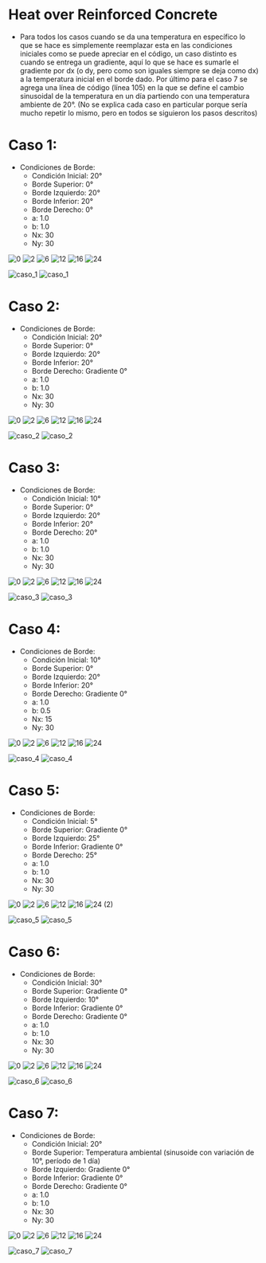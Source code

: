 # Heat over Reinforced Concrete


* Para todos los casos cuando se da una temperatura en específico lo que se hace es simplemente reemplazar esta en las condiciones iniciales como se puede apreciar en el código, un caso distinto es cuando se entrega un gradiente, aquí lo que se hace es sumarle el gradiente por dx (o dy, pero como son iguales siempre se deja como dx) a la temperatura inicial en el borde dado. Por último para el caso 7 se agrega una línea de código (línea 105) en la que se define el cambio sinusoidal de la temperatura en un día partiendo con una temperatura ambiente de 20°.     (No se explica cada caso en particular porque sería mucho repetir lo mismo, pero en todos se siguieron los pasos descritos)

# Caso 1:
* Condiciones de Borde:
  * Condición Inicial: 20°
  * Borde Superior: 0°
  * Borde Izquierdo: 20°
  * Borde Inferior: 20°
  * Borde Derecho: 0°
  * a: 1.0
  * b: 1.0
  * Nx: 30
  * Ny: 30
  
![0](https://user-images.githubusercontent.com/69210578/98312108-c0d73800-1faf-11eb-809e-aafa21a02342.png)
![2](https://user-images.githubusercontent.com/69210578/98312112-c16fce80-1faf-11eb-8835-67109d159171.png)
![6](https://user-images.githubusercontent.com/69210578/98312114-c2086500-1faf-11eb-8015-18c78ba10dd2.png) 
![12](https://user-images.githubusercontent.com/69210578/98312116-c2a0fb80-1faf-11eb-8a54-738e739ee7c5.png)
![16](https://user-images.githubusercontent.com/69210578/98312117-c2a0fb80-1faf-11eb-91d8-df940a5d2099.png)
![24](https://user-images.githubusercontent.com/69210578/98312119-c3399200-1faf-11eb-88a4-a73a5594ef4a.png)

![caso_1](https://user-images.githubusercontent.com/69210578/98313618-02b5ad80-1fb3-11eb-9782-b38adb55df89.png)
![caso_1](https://user-images.githubusercontent.com/69210578/98310779-a059ae80-1fac-11eb-85c5-2d71c9177df8.gif)


# Caso 2:
* Condiciones de Borde:
  * Condición Inicial: 20°
  * Borde Superior: 0°
  * Borde Izquierdo: 20°
  * Borde Inferior: 20°
  * Borde Derecho: Gradiente 0°
  * a: 1.0
  * b: 1.0
  * Nx: 30
  * Ny: 30
  
  
![0](https://user-images.githubusercontent.com/69210578/98312200-fb40d500-1faf-11eb-87da-f0cffcd5c474.png)
![2](https://user-images.githubusercontent.com/69210578/98312202-fb40d500-1faf-11eb-889b-23a0b6b27982.png)
![6](https://user-images.githubusercontent.com/69210578/98312204-fbd96b80-1faf-11eb-9e3f-45cb61972d81.png)
![12](https://user-images.githubusercontent.com/69210578/98312194-fa0fa800-1faf-11eb-9359-bd3eb57d57c4.png)
![16](https://user-images.githubusercontent.com/69210578/98312197-faa83e80-1faf-11eb-8526-290d21b0c61a.png)
![24](https://user-images.githubusercontent.com/69210578/98312198-faa83e80-1faf-11eb-9ecb-2a42430f07d3.png)
  
![caso_2](https://user-images.githubusercontent.com/69210578/98313628-06493480-1fb3-11eb-931a-8073953778d4.png)
![caso_2](https://user-images.githubusercontent.com/69210578/98310797-aa7bad00-1fac-11eb-8e58-100ee4978f30.gif)


# Caso 3:
* Condiciones de Borde:
  * Condición Inicial: 10°
  * Borde Superior: 0°
  * Borde Izquierdo: 20°
  * Borde Inferior: 20°
  * Borde Derecho: 20°
  * a: 1.0
  * b: 1.0
  * Nx: 30
  * Ny: 30
 
![0](https://user-images.githubusercontent.com/69210578/98312281-1dd2ee00-1fb0-11eb-8192-47b8fe6590c1.png)
![2](https://user-images.githubusercontent.com/69210578/98312283-1e6b8480-1fb0-11eb-91b9-3b1c266c2a39.png)
![6](https://user-images.githubusercontent.com/69210578/98312284-1e6b8480-1fb0-11eb-8b1e-a84f1538f471.png)
![12](https://user-images.githubusercontent.com/69210578/98312277-1ca1c100-1fb0-11eb-889d-f9ce7811c347.png)
![16](https://user-images.githubusercontent.com/69210578/98312278-1d3a5780-1fb0-11eb-9453-107368e67975.png)
![24](https://user-images.githubusercontent.com/69210578/98312279-1dd2ee00-1fb0-11eb-9723-d51c4b9e946a.png)


![caso_3](https://user-images.githubusercontent.com/69210578/98313635-0a755200-1fb3-11eb-9f9f-dddc31c4e313.png)
![caso_3](https://user-images.githubusercontent.com/69210578/98310827-b6676f00-1fac-11eb-8de5-a6ce6801a8b2.gif)


# Caso 4:
* Condiciones de Borde:
  * Condición Inicial: 10°
  * Borde Superior: 0°
  * Borde Izquierdo: 20°
  * Borde Inferior: 20°
  * Borde Derecho: Gradiente 0°
  * a: 1.0
  * b: 0.5
  * Nx: 15
  * Ny: 30
  
 
![0](https://user-images.githubusercontent.com/69210578/98312319-38a56280-1fb0-11eb-83d7-6721a6351b10.png)
![2](https://user-images.githubusercontent.com/69210578/98312320-393df900-1fb0-11eb-98ef-f534ebf82266.png)
![6](https://user-images.githubusercontent.com/69210578/98312321-39d68f80-1fb0-11eb-9e2a-ffb99f870c77.png)
![12](https://user-images.githubusercontent.com/69210578/98312313-37743580-1fb0-11eb-93d7-4ba1aca94a23.png)
![16](https://user-images.githubusercontent.com/69210578/98312316-380ccc00-1fb0-11eb-857c-08fff942d571.png)
![24](https://user-images.githubusercontent.com/69210578/98312317-38a56280-1fb0-11eb-8531-8ce2fe060c36.png)

![caso_4](https://user-images.githubusercontent.com/69210578/98313638-0ba67f00-1fb3-11eb-9272-a621d86947bb.png)
![caso_4](https://user-images.githubusercontent.com/69210578/98310837-bb2c2300-1fac-11eb-9397-e03d91d09f72.gif)


# Caso 5:
* Condiciones de Borde:
  * Condición Inicial: 5°
  * Borde Superior: Gradiente 0°
  * Borde Izquierdo: 25°
  * Borde Inferior: Gradiente 0°
  * Borde Derecho: 25°
  * a: 1.0
  * b: 1.0
  * Nx: 30
  * Ny: 30


![0](https://user-images.githubusercontent.com/69210578/98312350-4d81f600-1fb0-11eb-86de-5a24a4506ca2.png)
![2](https://user-images.githubusercontent.com/69210578/98312351-4d81f600-1fb0-11eb-9f4f-5eac9cabbfbe.png)
![6](https://user-images.githubusercontent.com/69210578/98312353-4e1a8c80-1fb0-11eb-9224-b6a9672223f7.png)
![12](https://user-images.githubusercontent.com/69210578/98312345-4c50c900-1fb0-11eb-830c-a5a8314c72f6.png)
![16](https://user-images.githubusercontent.com/69210578/98312347-4ce95f80-1fb0-11eb-95b6-2149f48f34bf.png)
![24 (2)](https://user-images.githubusercontent.com/69210578/98312348-4ce95f80-1fb0-11eb-994b-f9f0c94130cd.png)


![caso_5](https://user-images.githubusercontent.com/69210578/98313643-0d704280-1fb3-11eb-9129-a02cee3a09b9.png)
![caso_5](https://user-images.githubusercontent.com/69210578/98310847-c1220400-1fac-11eb-8880-9c01786ecce0.gif)


# Caso 6:
* Condiciones de Borde:
  * Condición Inicial: 30°
  * Borde Superior: Gradiente 0°
  * Borde Izquierdo: 10°
  * Borde Inferior: Gradiente 0°
  * Borde Derecho: Gradiente 0°
  * a: 1.0
  * b: 1.0
  * Nx: 30
  * Ny: 30
  
  
![0](https://user-images.githubusercontent.com/69210578/98312395-638fb680-1fb0-11eb-9e58-7e8848f20629.png)
![2](https://user-images.githubusercontent.com/69210578/98312396-638fb680-1fb0-11eb-9b8f-04a0702b0cb5.png)
![6](https://user-images.githubusercontent.com/69210578/98312397-64284d00-1fb0-11eb-8f49-d141824d5430.png)
![12](https://user-images.githubusercontent.com/69210578/98312390-625e8980-1fb0-11eb-92f2-f1a0ef42fb46.png)
![16](https://user-images.githubusercontent.com/69210578/98312392-62f72000-1fb0-11eb-9c1f-7e366f4c3fcb.png)
![24](https://user-images.githubusercontent.com/69210578/98312394-62f72000-1fb0-11eb-9bac-dbf5f1aa5a9a.png)

![caso_6](https://user-images.githubusercontent.com/69210578/98313645-0f3a0600-1fb3-11eb-8528-756ed42fead3.png)
![caso_6](https://user-images.githubusercontent.com/69210578/98310857-c8491200-1fac-11eb-91a7-8ce775ebdfc4.gif)

# Caso 7:
* Condiciones de Borde:
  * Condición Inicial: 20°
  * Borde Superior: Temperatura ambiental (sinusoide con variación de 10°, período de 1 día)
  * Borde Izquierdo: Gradiente 0°
  * Borde Inferior: Gradiente 0°
  * Borde Derecho: Gradiente 0°
  * a: 1.0
  * b: 1.0
  * Nx: 30
  * Ny: 30
  
  
![0](https://github.com/ooyarce/MCOC---Entrega-5/blob/main/Caso%207/Resultados/frame_0000.png)
![2](https://github.com/ooyarce/MCOC---Entrega-5/blob/main/Caso%207/Resultados/frame_0004.png)
![6](https://github.com/ooyarce/MCOC---Entrega-5/blob/main/Caso%207/Resultados/frame_0012.png)
![12](https://github.com/ooyarce/MCOC---Entrega-5/blob/main/Caso%207/Resultados/frame_0024.png)
![16](https://github.com/ooyarce/MCOC---Entrega-5/blob/main/Caso%207/Resultados/frame_0032.png)
![24](https://github.com/ooyarce/MCOC---Entrega-5/blob/main/Caso%207/Resultados/frame_0048.png)

![caso_7](https://user-images.githubusercontent.com/69210578/98313645-0f3a0600-1fb3-11eb-8528-756ed42fead3.png)
![caso_7](https://user-images.githubusercontent.com/69210578/98310857-c8491200-1fac-11eb-91a7-8ce775ebdfc4.gif)

